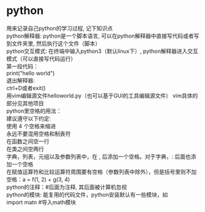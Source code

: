 # python
用来记录自己python的学习过程, 记下知识点  
python解释器: python是一个脚本语言, 可以在python解释器中直接写代码或者写到文件夹里, 然后执行这个文件（脚本）  
python交互模式: 在终端中输入python3（默认linux下）, python解释器进入交互模式（可以直接写代码运行）  
第一段代码：  
print("hello world")  
退出解释器:   
ctrl+D或者exit()  
用vim编辑源文件helloworld.py（也可以基于GUI的工具编辑源文件）      vim具体的部分见其他项目  
python里空格的用法：  
建议遵守以下约定:   
    使用 4 个空格来缩进  
    永远不要混用空格和制表符  
    在函数之间空一行  
    在类之间空两行  
    字典，列表，元组以及参数列表中，在 , 后添加一个空格。对于字典，: 后面也添加一个空格  
    在赋值运算符和比较运算符周围要有空格（参数列表中除外），但是括号里则不加空格：a = f(1, 2) + g(3, 4)  
python的注释：#后面为注释, 其后面被计算机忽视  
python的模块: 能复用的代码文件，python安装默认有一些模块，如  
import matn #导入math模块  
